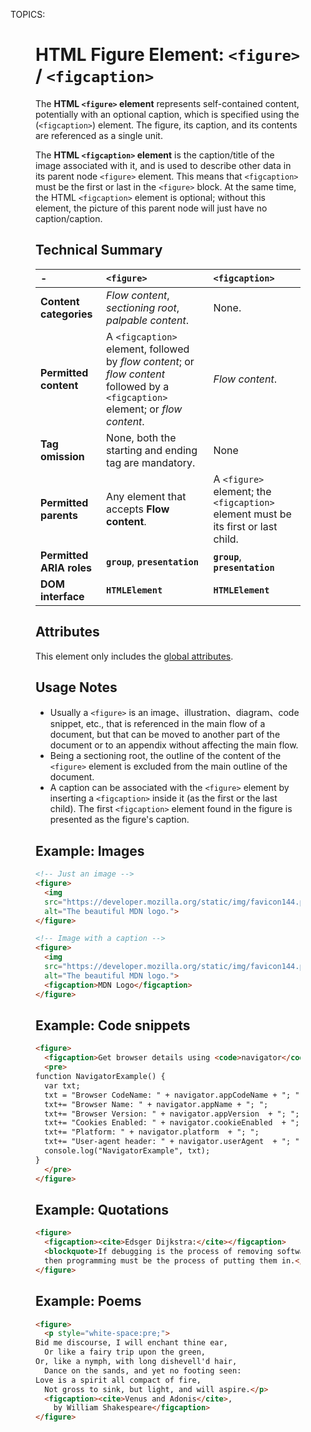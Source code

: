 TOPICS: <figure>
        <figcaption>

# HTML Figure Element: `<figure>` / `<figcaption>`

The **HTML `<figure>` element** represents self-contained content, potentially with an optional caption,
which is specified using the (`<figcaption>`) element. The figure, its caption, and its contents are
referenced as a single unit.

The **HTML `<figcaption>` element** is the caption/title of the image associated with it, and is
used to describe other data in its parent node `<figure>` element. This means that `<figcaption>`
must be the first or last in the `<figure>` block. At the same time, the HTML `<figcaption>` element
is optional; without this element, the picture of this parent node will just have no caption/caption.

## Technical Summary

| - | `<figure>` | `<figcaption>` |
| :-- | :-- | :-- |
| **Content categories** | *Flow content*, *sectioning root*, *palpable content*. | None. |
| **Permitted content** | A `<figcaption>` element, followed by *flow content*; or *flow content* followed by a `<figcaption>` element; or *flow content*. | *Flow content*. |
| **Tag omission** | None, both the starting and ending tag are mandatory. | None |
| **Permitted parents** | Any element that accepts **Flow content**. | A `<figure>` element; the `<figcaption>` element must be its first or last child. |
| **Permitted ARIA roles** | **`group`**, **`presentation`** | **`group`**, **`presentation`** |
| **DOM interface** | **`HTMLElement`** | **`HTMLElement`** |

## Attributes

This element only includes the [global attributes](/en/webfrontend/HTML_Global_Attributes).

## Usage Notes

- Usually a `<figure>` is an image、illustration、diagram、code snippet, etc., that is referenced
in the main flow of a document, but that can be moved to another part of the document or to an
appendix without affecting the main flow.
- Being a sectioning root, the outline of the content of the `<figure>` element is excluded
from the main outline of the document.
- A caption can be associated with the `<figure>` element by inserting a `<figcaption>` inside it
(as the first or the last child). The first `<figcaption>` element found
in the figure is presented as the figure's caption.

## Example: Images

```html
<!-- Just an image -->
<figure>
  <img
  src="https://developer.mozilla.org/static/img/favicon144.png"
  alt="The beautiful MDN logo.">
</figure>

<!-- Image with a caption -->
<figure>
  <img
  src="https://developer.mozilla.org/static/img/favicon144.png"
  alt="The beautiful MDN logo.">
  <figcaption>MDN Logo</figcaption>
</figure>
```

## Example: Code snippets

```html
<figure>
  <figcaption>Get browser details using <code>navigator</code>.</figcaption>
  <pre>
function NavigatorExample() {
  var txt;
  txt = "Browser CodeName: " + navigator.appCodeName + "; ";
  txt+= "Browser Name: " + navigator.appName + "; ";
  txt+= "Browser Version: " + navigator.appVersion  + "; ";
  txt+= "Cookies Enabled: " + navigator.cookieEnabled  + "; ";
  txt+= "Platform: " + navigator.platform  + "; ";
  txt+= "User-agent header: " + navigator.userAgent  + "; ";
  console.log("NavigatorExample", txt);
}
  </pre>
</figure>
```

## Example: Quotations

```html
<figure>
  <figcaption><cite>Edsger Dijkstra:</cite></figcaption>
  <blockquote>If debugging is the process of removing software bugs,
  then programming must be the process of putting them in.</blockquote>
</figure>
```

## Example: Poems

```html
<figure>
  <p style="white-space:pre;">
Bid me discourse, I will enchant thine ear,
  Or like a fairy trip upon the green,
Or, like a nymph, with long dishevell'd hair,
  Dance on the sands, and yet no footing seen:
Love is a spirit all compact of fire,
  Not gross to sink, but light, and will aspire.</p>
  <figcaption><cite>Venus and Adonis</cite>,
    by William Shakespeare</figcaption>
</figure>
```
